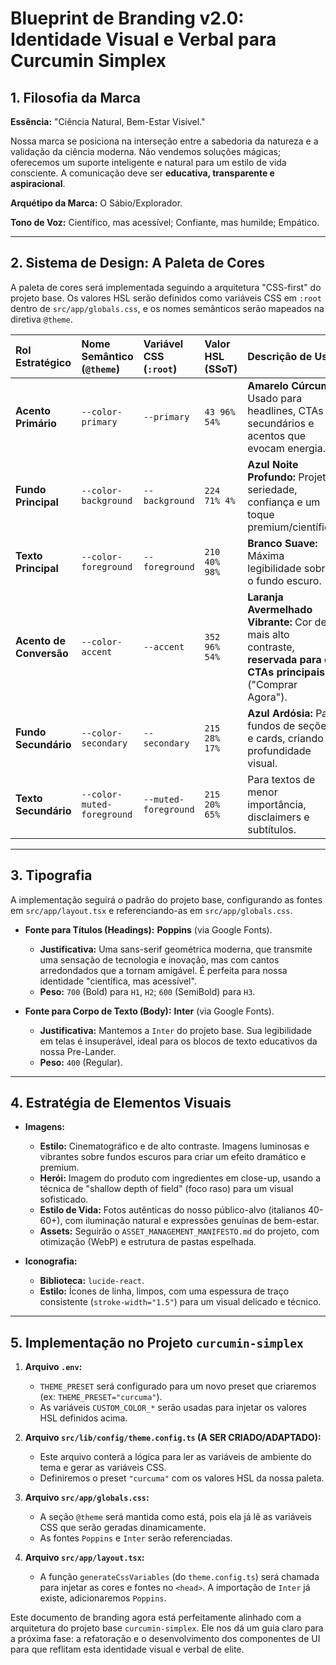 # Blueprint de Branding v2.0: Identidade Visual e Verbal para Curcumin Simplex

## 1. Filosofia da Marca

**Essência:** "Ciência Natural, Bem-Estar Visível."

Nossa marca se posiciona na interseção entre a sabedoria da natureza e a validação da ciência moderna. Não vendemos soluções mágicas; oferecemos um suporte inteligente e natural para um estilo de vida consciente. A comunicação deve ser **educativa, transparente e aspiracional**.

**Arquétipo da Marca:** O Sábio/Explorador.

**Tono de Voz:** Científico, mas acessível; Confiante, mas humilde; Empático.

---

## 2. Sistema de Design: A Paleta de Cores

A paleta de cores será implementada seguindo a arquitetura "CSS-first" do projeto base. Os valores HSL serão definidos como variáveis CSS em `:root` dentro de `src/app/globals.css`, e os nomes semânticos serão mapeados na diretiva `@theme`.

| Rol Estratégico | Nome Semântico (`@theme`) | Variável CSS (`:root`) | Valor HSL (SSoT) | Descrição de Uso |
| :--- | :--- | :--- | :--- | :--- |
| **Acento Primário** | `--color-primary` | `--primary` | `43 96% 54%` | **Amarelo Cúrcuma:** Usado para headlines, CTAs secundários e acentos que evocam energia. |
| **Fundo Principal** | `--color-background` | `--background` | `224 71% 4%` | **Azul Noite Profundo:** Projeta seriedade, confiança e um toque premium/científico. |
| **Texto Principal** | `--color-foreground` | `--foreground` | `210 40% 98%` | **Branco Suave:** Máxima legibilidade sobre o fundo escuro. |
| **Acento de Conversão**| `--color-accent` | `--accent` | `352 96% 54%` | **Laranja Avermelhado Vibrante:** Cor de mais alto contraste, **reservada para os CTAs principais** ("Comprar Agora"). |
| **Fundo Secundário** | `--color-secondary` | `--secondary` | `215 28% 17%` | **Azul Ardósia:** Para fundos de seções e cards, criando profundidade visual. |
| **Texto Secundário**| `--color-muted-foreground`| `--muted-foreground` | `215 20% 65%` | Para textos de menor importância, disclaimers e subtítulos. |

---

## 3. Tipografia

A implementação seguirá o padrão do projeto base, configurando as fontes em `src/app/layout.tsx` e referenciando-as em `src/app/globals.css`.

*   **Fonte para Títulos (Headings):** **Poppins** (via Google Fonts).
    *   **Justificativa:** Uma sans-serif geométrica moderna, que transmite uma sensação de tecnologia e inovação, mas com cantos arredondados que a tornam amigável. É perfeita para nossa identidade "científica, mas acessível".
    *   **Peso:** `700` (Bold) para `H1`, `H2`; `600` (SemiBold) para `H3`.

*   **Fonte para Corpo de Texto (Body):** **Inter** (via Google Fonts).
    *   **Justificativa:** Mantemos a `Inter` do projeto base. Sua legibilidade em telas é insuperável, ideal para os blocos de texto educativos da nossa Pre-Lander.
    *   **Peso:** `400` (Regular).

---

## 4. Estratégia de Elementos Visuais

*   **Imagens:**
    *   **Estilo:** Cinematográfico e de alto contraste. Imagens luminosas e vibrantes sobre fundos escuros para criar um efeito dramático e premium.
    *   **Herói:** Imagem do produto com ingredientes em close-up, usando a técnica de "shallow depth of field" (foco raso) para um visual sofisticado.
    *   **Estilo de Vida:** Fotos autênticas do nosso público-alvo (italianos 40-60+), com iluminação natural e expressões genuínas de bem-estar.
    *   **Assets:** Seguirão o `ASSET_MANAGEMENT_MANIFESTO.md` do projeto, com otimização (WebP) e estrutura de pastas espelhada.

*   **Iconografia:**
    *   **Biblioteca:** `lucide-react`.
    *   **Estilo:** Ícones de linha, limpos, com uma espessura de traço consistente (`stroke-width="1.5"`) para um visual delicado e técnico.

---

## 5. Implementação no Projeto `curcumin-simplex`

1.  **Arquivo `.env`:**
    *   `THEME_PRESET` será configurado para um novo preset que criaremos (ex: `THEME_PRESET="curcuma"`).
    *   As variáveis `CUSTOM_COLOR_*` serão usadas para injetar os valores HSL definidos acima.

2.  **Arquivo `src/lib/config/theme.config.ts` (A SER CRIADO/ADAPTADO):**
    *   Este arquivo conterá a lógica para ler as variáveis de ambiente do tema e gerar as variáveis CSS.
    *   Definiremos o preset `"curcuma"` com os valores HSL da nossa paleta.

3.  **Arquivo `src/app/globals.css`:**
    *   A seção `@theme` será mantida como está, pois ela já lê as variáveis CSS que serão geradas dinamicamente.
    *   As fontes `Poppins` e `Inter` serão referenciadas.

4.  **Arquivo `src/app/layout.tsx`:**
    *   A função `generateCssVariables` (do `theme.config.ts`) será chamada para injetar as cores e fontes no `<head>`. A importação de `Inter` já existe, adicionaremos `Poppins`.

Este documento de branding agora está perfeitamente alinhado com a arquitetura do projeto base `curcumin-simplex`. Ele nos dá um guia claro para a próxima fase: a refatoração e o desenvolvimento dos componentes de UI para que reflitam esta identidade visual e verbal de elite.